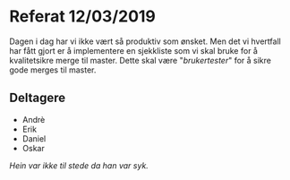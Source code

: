 # Referat 12/03/2019

Dagen i dag har vi ikke vært så produktiv som ønsket. Men det vi hvertfall har fått gjort er å implementere en sjekkliste 
som vi skal bruke for å kvalitetsikre merge til master. Dette skal være "*brukertester*" for å sikre gode merges til 
master. 

## Deltagere
* Andrè
* Erik
* Daniel
* Oskar

*Hein var ikke til stede da han var syk.* 